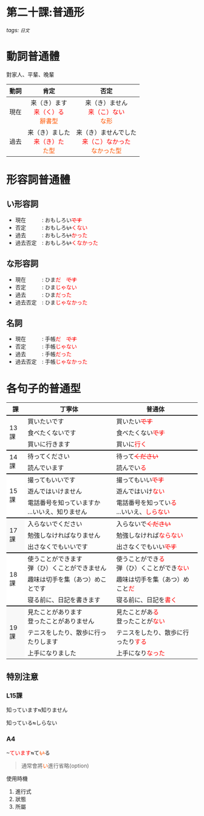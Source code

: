 第二十課:普通形
===

<style>
.change{
color: #F00;
}
.type{
color: #F50;
}
</style>

###### tags: `日文`

# 動詞普通體

對家人、平輩、晚輩

| 動詞 |                                      肯定                                      |                                               否定                                               |
| ---- |:------------------------------------------------------------------------------:|:------------------------------------------------------------------------------------------------:|
| 現在 | 来（き）ます<div class="change">来（く）る<div class="type">辭書型</div></div> |               来（き）ません<div class="change">来（こ）ない<div class="type">な形</div></div>                |
| 過去 | 来（き）ました<div class="change">来（き）た<div class="type">た型</div></div> | 来（き）ませんでした<div class="change">来（こ）なかった<div class="type">なかった型</div></div> |

# 形容詞普通體
## い形容詞

- 現在　　　: おもしろい<span class="change">~~です~~</span>
- 否定　　　: おもしろ~~い~~<span class="change">くない</span>
- 過去　　　: おもしろ~~い~~<span class="change">かった</span>
- 過去否定　: おもしろ~~い~~<span class="change">くなかった</span>

## な形容詞

- 現在　　　: ひま<span class="change">だ　~~です~~</span>
- 否定　　　: ひま<span class="change">じゃない</span>
- 過去　　　: ひま<span class="change">だった</span>
- 過去否定　: ひま<span class="change">じゃなかった</span>

## 名詞

- 現在　　　: 手帳<span class="change">だ　~~です~~</span>
- 否定　　　: 手帳<span class="change">じゃない</span>
- 過去　　　: 手帳<span class="change">だった</span>
- 過去否定　: 手帳<span class="change">じゃなかった</span>

# 各句子的普通型

<table>
  <thead>
    <th>課</th>
    <th>丁寧体</th>
    <th>普通体</th>
  </thead>
  <tbody>
    <tr style="border-top:2px solid black">
      <td rowspan="3">13課</td>
      <td>買いたいです</td>
      <td>買いたい<del class="change">です</del></td>
    </tr>
    <tr>
        <td>食べたくないです</td>
      <td>食べたくない<del class="change">です</del></td>
    </tr>
    <tr>
      <td>買いに行きます</td>
      <td>買いに<span class="change">行く</span></td>
    </tr>
    <tr style="border-top:2px solid black">
      <td rowspan="2">14課</td>
      <td>待ってください</td>
      <td>待って<del class="change">ください</del></td>
    </tr>
    <tr>
      <td>読んでいます</td>
      <td>読んでい<span class="change">る</span></td>
    </tr>
    <tr style="border-top:2px solid black">
      <td rowspan="3" style="background-color:white">15課</td>
      <td>撮ってもいいです</td>
      <td>撮ってもいい<del class="change">です</del></td>
    </tr>
    <tr>
      <td>遊んではいけません</td>
      <td>遊んではいけ<span class="change">ない</span></td>
    </tr>
    <tr>
      <td>電話番号を知っていますか<br/>...いいえ、知りません</td>
      <td>電話番号を知ってい<span class="change">る</span><br/>...いいえ、<span class="change">しらない</span></td>
    </tr>
    <tr style="border-top:2px solid black">
      <td rowspan="3" style="background-color:#F8F8F8">17課</td>
      <td>入らないでください</td>
      <td>入らないで<del class="change">ください</del></td>
    </tr>
    <tr>
      <td>勉強しなければなりません</td>
      <td>勉強しなければ<span class="change">ならない</span></td>
    </tr>
    <tr>
      <td>出さなくでもいいです</td>
      <td>出さなくでもいい<del class="change">です</del></td>
    </tr>
    <tr style="border-top:2px solid black">
      <td rowspan="3" style="background-color:white">18課</td>
      <td>使うことができます<br/>弾（ひ）くことができません</td>
      <td>使うことができ<span class="change">る</span><br/>弾（ひ）くことができ<span class="change">ない</span></td>
    </tr>
    <tr>
      <td>趣味は切手を集（あつ）めことです</td>
      <td>趣味は切手を集（あつ）めこと<span class="change">だ</span></td>
    </tr>
    <tr>
      <td>寝る前に、日記を書きます</td>
      <td>寝る前に、日記を<span class="change">書く</span></td>
    </tr>
    <tr style="border-top:2px solid black">
      <td rowspan="3" style="background-color:#F8F8F8">19課</td>
      <td>見たことがあります<br/>登ったことがありません</td>
      <td>見たことがあ<span class="change">る</span><br/>登ったことが<span class="change">ない</span></td>
    </tr>
    <tr>
      <td>テニスをしたり、散歩に行ったりします</td>
      <td>テニスをしたり、散歩に行ったり<span class="change">する</span></td>
    </tr>
    <tr>
      <td>上手になりました</td>
      <td>上手になり<span class="change">なった</span></td>
    </tr>
  </tbody>
</table>

## 特別注意
### L15課
<pre>知っています⇆知りません</pre>
<pre>知っている⇆しらない</pre>

### A4
<pre>~<span class="change">ています</span>⇆て<del class="type">い</del>る</pre>
> 通常會將<span class="type">い</span>進行省略(option)

使用時機
1. 進行式
2. 狀態
3. 所屬